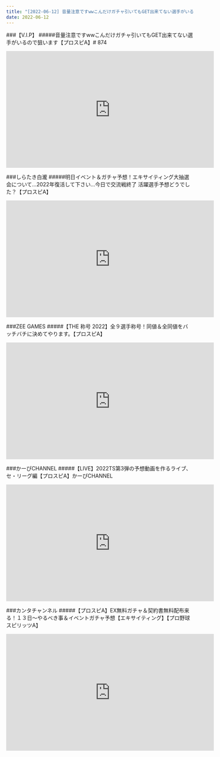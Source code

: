 ```yaml
---
title: "[2022-06-12] 音量注意ですwwこんだけガチャ引いてもGET出来てない選手がいるので狙います【プロスピA】# 874 他"
date: 2022-06-12
---
```

###【V.I.P】
#####音量注意ですwwこんだけガチャ引いてもGET出来てない選手がいるので狙います【プロスピA】# 874
<iframe width="560" height="315" src="https://www.youtube.com/embed/GFy7fzkSwt8" frameborder="0" allow="accelerometer; autoplay; clipboard-write; encrypted-media; gyroscope; picture-in-picture" allowfullscreen></iframe>

###しらたき白瀧
#####明日イベント＆ガチャ予想！エキサイティング大抽選会について…2022年復活して下さい…今日で交流戦終了 活躍選手予想どうでした？【プロスピA】
<iframe width="560" height="315" src="https://www.youtube.com/embed/8zDZ-g16-6s" frameborder="0" allow="accelerometer; autoplay; clipboard-write; encrypted-media; gyroscope; picture-in-picture" allowfullscreen></iframe>

###ZEE GAMES
#####【THE 称号 2022】全９選手称号！同値＆全同値をバッチバチに決めてやります。【プロスピA】
<iframe width="560" height="315" src="https://www.youtube.com/embed/u41QNTGGhSE" frameborder="0" allow="accelerometer; autoplay; clipboard-write; encrypted-media; gyroscope; picture-in-picture" allowfullscreen></iframe>

###かーぴCHANNEL
#####【LIVE】2022TS第3弾の予想動画を作るライブ、セ・リーグ編【プロスピA】かーぴCHANNEL
<iframe width="560" height="315" src="https://www.youtube.com/embed/j1QiBmhrS5E" frameborder="0" allow="accelerometer; autoplay; clipboard-write; encrypted-media; gyroscope; picture-in-picture" allowfullscreen></iframe>

###カンタチャンネル
#####【プロスピA】EX無料ガチャ＆契約書無料配布来る！１３日～やるべき事＆イベントガチャ予想【エキサイティング】【プロ野球スピリッツA】
<iframe width="560" height="315" src="https://www.youtube.com/embed/wIAlgZRU_kY" frameborder="0" allow="accelerometer; autoplay; clipboard-write; encrypted-media; gyroscope; picture-in-picture" allowfullscreen></iframe>

